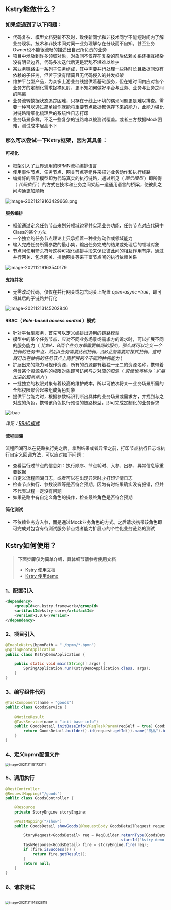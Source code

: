 ## Kstry能做什么？

### 如果您遇到了以下问题：

- 代码复杂、模型文档更新不及时，致使新同学和非技术同学不能短时间内了解业务现状。技术和非技术间对同一业务理解存在分歧而不自知。甚至业务Owner也不能很流畅的描述出自己所负责的业务
- 项目中涉及到许多领域对象，对象间不仅存在复杂的前后依赖关系还相互掺杂没有明显边界，代码多次迭代后更是混乱不堪难以维护
- 某业务链路由一系列子任务组成，其中需要并行处理一些耗时长且数据间没有依赖的子任务，但苦于没有精简且无代码侵入的并发框架
- 维护平台型产品，为众多上游业务线提供着基础服务，但在短时间内应对各个业务方的定制化需求捉襟见肘，更不知如何做好平台与业务、业务与业务之间的隔离
- 业务流转数据状态追踪困难，只存在于线上环境的偶现问题更是难以排查。需要一种可以通过简单操作就能将重要节点数据都保存下来的能力，此能力堪比对链路精细化梳理后的系统性日志打印
- 业务场景多样，不乏一些复杂的链路难以被测试覆盖。或者三方数据Mock困难，测试成本居高不下



### 那么可以尝试一下Kstry框架，因为其具备：

#### 可视化

- 框架引入了业界通用的BPMN流程编排语言
- 使用事件节点、任务节点、网关节点等组件来描述业务动作和执行线路
- 编排好的图示模型即为代码真实的执行链路，通过所见（ *图示模型* ）即所得（ *代码执行* ）的方式在技术和业务之间架起一道通用语言的桥梁，使彼此之间沟通更加顺畅

![image-20211219163429668.png](http://cdn.kstry.cn/doc/img/image-20211219163429668.png)

#### 服务编排

- 框架通过定义任务节点来划分领域边界并实现业务功能，任务节点对应代码中Class的某个方法
- 一个独立的任务节点理论上只承担着一种业务动作或领域能力
- 输入完成任务所需参数的最小集，输出任务完成的结果或处理后的领域对象
- 节点间使用箭头符号这种可视化编排手段来保证彼此间的相互作用有序，通过并行网关、包含网关、排他网关等来丰富节点间的执行依赖关系

![image-20211219163540179](http://cdn.kstry.cn/doc/img/image-20211219163540179.png)

#### 支持并发

- 无需改动代码，仅仅在并行网关或包含网关上配置 *open-async=true*，即可将其后的子链路并行化

![image-20211213145202846](http://cdn.kstry.cn/doc/img/image-20211213145202846.png)

#### RBAC（ *Role-based access control* ）模式

- 针对平台型服务，首先可以定义编排出通用的链路模型
- 模型中的某个任务节点，应对不同业务场景或需求方的诉求时，可以扩展不同的服务能力（ *比如A、B两个业务方都需要抽佣的服务，那么就可以定义一个抽佣的任务节点，然后A业务需要比例抽佣，而B业务需要阶梯式抽佣，这时就可以在抽佣的任务节点上再扩展两个不同的抽佣能力* ）
- 扩展出来的能力可视作资源，所有的资源都有着独一无二的资源名称，携带着包含某个资源名称的权限对象即可访问与之对应的资源（ *资源也可称为：扩展出来的服务能力* ）
- 一批独立的权限对象有着较高的维护成本，所以可依次将某一业务场景所需的全部权限聚合起来组成角色对象
- 提供平台能力时，根据参数标识判断出具体的业务场景或需求方，并找到与之对应的角色，携带该角色执行预设的链路模型，即可完成定制化的业务诉求

![rbac](http://cdn.kstry.cn/doc/img/rbac.svg)

*详见：[RBAC模式](http://kstry.cn/doc/kstry-specification.html#五、rbac模式)*

#### 流程回溯

流程回溯可以在链路执行完之后，拿到结果或者异常之前，打印节点执行日志或执行自定义回调方法，可以应对如下问题：

- 查看运行过节点的信息如：执行顺序、节点耗时、入参、出参、异常信息等重要数据
- 自定义流程回溯日志，或者可以在出现异常时才打印详情日志
- 检查节点执行、参数设置等是否符合预期。因为有时结果确实没有报错，但并不代表过程一定没有问题
- 如果链路中有自定义角色的操作，检查最终角色是否符合预期

#### 简化测试

- 不依赖业务方入参，而是通过Mock业务角色的方式。之后请求携带该角色即可完成对包含有待测试服务节点或者能力扩展点的个性化业务链路的测试



## Kstry如何使用？
> **下面步骤仅为简单介绍，具体细节请参考使用文档**
>
> - [Kstry 使用文档](http://kstry.cn/doc/kstry-specification.html)
> - [Kstry 使用demo](https://gitee.com/kstry/kstry-demo)

### 1、配置引入

``` xml
<dependency>
    <groupId>cn.kstry.framework</groupId>
    <artifactId>kstry-core</artifactId>
    <version>1.0.6</version>
</dependency>
```

### 2、项目引入

``` java
@EnableKstry(bpmnPath = "./bpmn/*.bpmn")
@SpringBootApplication
public class KstryDemoApplication {

    public static void main(String[] args) {
        SpringApplication.run(KstryDemoApplication.class, args);
    }
}
```

### 3、编写组件代码

``` java
@TaskComponent(name = "goods")
public class GoodsService {
    
    @NoticeResult
    @TaskService(name = "init-base-info")
    public GoodsDetail initBaseInfo(@ReqTaskParam(reqSelf = true) GoodsDetailRequest request) {
        return GoodsDetail.builder().id(request.getId()).name("商品").build();
    }
}
```

### 4、定义bpmn配置文件

<img src="http://cdn.kstry.cn/doc/img/image-20211211151733111.png" alt="image-20211211151733111" style="zoom:70%;" />  

### 5、调用执行

``` java
@RestController
@RequestMapping("/goods")
public class GoodsController {

    @Resource
    private StoryEngine storyEngine;

    @PostMapping("/show")
    public GoodsDetail showGoods(@RequestBody GoodsDetailRequest request) {

        StoryRequest<GoodsDetail> req = ReqBuilder.returnType(GoodsDetail.class)
                                                  .startId("kstry-demo-goods-show").request(request).build();
        TaskResponse<GoodsDetail> fire = storyEngine.fire(req);
        if (fire.isSuccess()) {
            return fire.getResult();
        }
        return null;
    }
}
```

### 6、请求测试

<br />

<img src="http://cdn.kstry.cn/doc/img/image-20211211145528118.png" alt="image-20211211145528118" style="zoom:70%;" />

